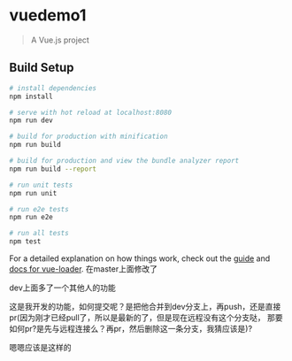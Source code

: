 # vuedemo1

> A Vue.js project

## Build Setup

``` bash
# install dependencies
npm install

# serve with hot reload at localhost:8080
npm run dev

# build for production with minification
npm run build

# build for production and view the bundle analyzer report
npm run build --report

# run unit tests
npm run unit

# run e2e tests
npm run e2e

# run all tests
npm test
```

For a detailed explanation on how things work, check out the [guide](http://vuejs-templates.github.io/webpack/) and [docs for vue-loader](http://vuejs.github.io/vue-loader).
在master上面修改了

dev上面多了一个其他人的功能

这是我开发的功能，如何提交呢？是把他合并到dev分支上，再push，还是直接pr(因为刚才已经pull了，所以是最新的了，但是现在远程没有这个分支哒，
那要如何pr?是先与远程连接么？再pr，然后删除这一条分支，我猜应该是)?

嗯嗯应该是这样的
